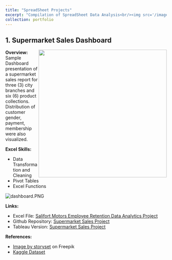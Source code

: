 ```yaml
---
title: "SpreadSheet Projects"
excerpt: "Compilation of SpreadSheet Data Analysis<br/><img src='/images/excel_p.png' style='max-width: 200px;'>"
collection: portfolio
---
```


## 1. Supermarket Sales Dashboard

<img align="right" width="400" src="https://johnnapa.github.io//portfolio/assets/supermarket.jpg" />

**Overview:**
Sample Dashboard presentation of a supermarket sales report for three (3) city branches and six (6) product collections. Distribution of customer gender, payment, membership were also visualized.

**Excel Skills:**

- Data Transformation and Cleaning
- Pivot Tables
- Excel Functions

![dashboard.PNG](https://johnnapa.github.io//portfolio/assets/supermarket_sales_Dashboard_v02_03082024.PNG)

**Links:**

- Excel File: [Salifort Motors Employee Retention Data Analytics Project](https://github.com/johnnapa/Data-Analytics-Excel-Projects/blob/main/SUPERMARKET%20SALES%20PROJECT/supermarket_sales_excel_analysis.xlsx)
- Github Repository: [Supermarket Sales Project](https://github.com/johnnapa/Data-Analytics-Excel-Projects/tree/main/SUPERMARKET%20SALES%20PROJECT)
- Tableau Version: [Supermarket Sales Project]()

**References:**

- <a href="https://www.freepik.com/free-vector/people-buying-food-supermarket-concept-illustration_34719701.htm#query=market%20shop&position=21&from_view=keyword&track=ais&uuid=5c27a3e2-85ca-47a4-af47-8e00c597051b">Image by storyset</a> on Freepik
- [Kaggle Dataset](https://www.kaggle.com/datasets/aungpyaeap/supermarket-sales)
